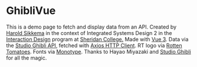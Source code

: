 # GhibliVue
This is a demo page to fetch and display data from an API. Created by [Harold Sikkema](https://nsitu.ca) in the context of Integrated Systems Design 2 in the [Interaction Design](https://ixd.sheridancollege.ca/program.html) program at [Sheridan College.](https://www.sheridancollege.ca/) Made with [Vue 3](https://v3.vuejs.org/). Data via the [Studio Ghibli API](https://ghibliapi.herokuapp.com/), fetched with [Axios HTTP Client](https://axios-http.com/). RT logo via [Rotten Tomatoes](https://www.rottentomatoes.com/). Fonts via [Monotype](https://enterprise.monotype.com/en/family/exljbris/antona). Thanks to Hayao Miyazaki and [Studio Ghibli](https://www.ghibli.jp/) for all the magic.
